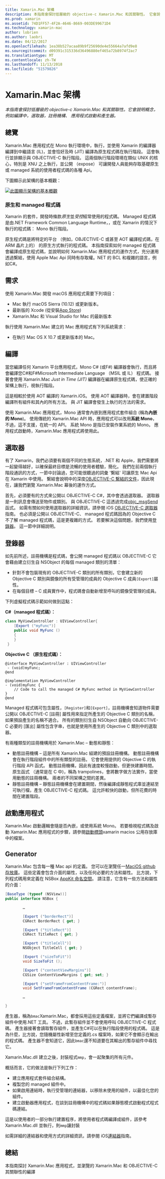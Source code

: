 ```yaml
---
title: Xamarin.Mac 架構
description: 本指南會探討低層級的 objective-c Xamarin.Mac 和其關聯性。 它會說明概念，例如編譯中，選取器，註冊機構、 應用程式啟動和產生器。
ms.prod: xamarin
ms.assetid: 74D1FF57-4F2A-4646-8669-003DE99671D4
ms.technology: xamarin-mac
author: lobrien
ms.author: laobri
ms.date: 04/12/2017
ms.openlocfilehash: 1ea38b527acaa89b9f25690de4e55664a7afd9e8
ms.sourcegitcommit: d09391c315336d36496880ef465a72b8974f2ac7
ms.translationtype: MT
ms.contentlocale: zh-TW
ms.lasthandoff: 11/13/2018
ms.locfileid: "51579826"
---
```

# <a name="xamarinmac-architecture"></a>Xamarin.Mac 架構

_本指南會探討低層級的 objective-c Xamarin.Mac 和其關聯性。它會說明概念，例如編譯中，選取器，註冊機構、 應用程式啟動和產生器。_

## <a name="overview"></a>總覽

Xamarin.Mac 應用程式在 Mono 執行環境中，執行，並使用 Xamarin 的編譯器編譯到中繼語言 (IL)，並會恰好及時 (JIT) 編譯為原生程式碼在執行階段。 這會執行並排顯示與 OBJECTIVE-C 執行階段。 這兩個執行階段環境在類似 UNIX 的核心，特別是 XNU 之上執行，並公開 （expose） 可讓開發人員能夠存取基礎原生或 managed 系統的使用者程式碼的各種 Api。

下圖顯示此架構的基本概觀：

[![此圖顯示架構的基本概觀](architecture-images/mac-arch.png "此圖顯示架構的基本概觀")](architecture-images/mac-arch-large.png#lightbox)

### <a name="native-and-managed-code"></a>原生和 managed 程式碼

Xamarin 的套件，開發時條款*原生*並*受控*經常使用的程式碼。 Managed 程式碼是由.NET Framework Common Language Runtime，，或在 Xamarin 的情況下執行的程式碼： Mono 執行階段。

原生程式碼是將特定的平台 （例如，OBJECTIVE-C 或甚至 AOT 編譯程式碼，在 ARM 晶片上的） 的原生方式執行的程式碼。 本指南探索如何 managed 程式碼會編譯成原生程式碼，並說明如何 Xamarin.Mac 應用程式的運作方式，充分運用透過繫結，使用 Apple Mac Api 同時有存取權。NET 的 BCL 和複雜的語言，例如C#。

## <a name="requirements"></a>需求

使用 Xamarin.Mac 開發 macOS 應用程式需要下列項目：

- Mac 執行 macOS Sierra (10.12) 或更新版本。
- 最新版的 Xcode (從安裝[App Store](https://itunes.apple.com/us/app/xcode/id497799835?mt=12))
- Xamarin.Mac 和 Visual Studio for Mac 的最新版本

執行使用 Xamarin.Mac 建立的 Mac 應用程式有下列系統需求：

- 在執行 Mac OS X 10.7 或更新版本的 Mac。

## <a name="compilation"></a>編譯

當您編譯任何 Xamarin 平台應用程式，Mono C# (或F#) 編譯器會執行，而且將會編譯您C#和F#Microsoft Intermediate Language （MSIL 或 IL） 程式碼。 接著會使用 Xamarin.Mac *Just in Time (JIT)* 編譯器在編譯原生程式碼，使正確的架構上執行，視執行階段。

這是相較於使用 AOT 編譯的 Xamarin.iOS。 使用 AOT 編譯器時，會在建置階段編譯所有組件和其內的所有方法。 與 JIT 編譯會發生上執行的方法的需求。

使用 Xamarin.Mac 應用程式，Mono 通常會內嵌到應用程式套件組合 (稱為**內嵌的 Mono**)。 使用傳統的 Xamarin.Mac API 時，應用程式可以改用**系統 Mono**，不過，這不支援，在統一的 API。 系統 Mono 是指已安裝作業系統的 Mono。 應用程式啟動時，Xamarin.Mac 應用程式將使用此。

## <a name="selectors"></a>選取器

有了 Xamarin，我們必須要有兩個不同的生態系統，.NET 和 Apple，我們需要將一起變得越好，以確保最終目標是流暢的使用者體驗，簡化。 我們在前兩個執行階段通訊的方式，一節中討論過，您可能很聽過的詞彙 '繫結' 可讓原生 Mac Api 在 Xamarin 中使用。 繫結會說明中的深度[OBJECTIVE-C 繫結的文件](~/mac/platform/binding.md)，因此現在，讓我們瀏覽 Xamarin.Mac 幕後的運作方式。

首先，必須要有的方式來公開以 OBJECTIVE-C C#，其中會透過選取器。 選取器是一則訊息會傳送至物件或類別。 與 OBJECTIVE-C 這透過完成[objc_msgSend](https://developer.apple.com/library/mac/documentation/Cocoa/Reference/ObjCRuntimeRef/index.html)函式。 如需有關如何使用選取器的詳細資訊，請參閱 iOS [OBJECTIVE-C 選取器](~/ios/internals/objective-c-selectors.md)指南。 也必須是公開以 OBJECTIVE-C、 managed 程式碼因為的 Objective C 不了解 managed 程式碼，這是更複雜的方式。 若要解決這個問題，我們使用[登錄器](~/mac/internals/registrar.md)。 這一節中詳細說明。

## <a name="registrar"></a>登錄器

如先前所述，註冊機構是程式碼，會公開 managed 程式碼以 OBJECTIVE-C 它會藉由建立衍生自 NSObject 的每個 managed 類別的清單：

- 針對不會包裝現有的 OBJECTIVE-C 類別的所有類別，它會建立新的 Objective C 類別與鏡像的所有受管理的成員的 Objective C 成員`[Export]`屬性。
- 在每個目標 – C 成員實作中，程式碼會自動新增至呼叫的鏡像受管理的成員。

下列虛擬程式碼示範如何做到這點：

**C#（managed 程式碼）：**

```csharp
class MyViewController : UIViewController{
    [Export ("myFunc")]
    public void MyFunc ()
    {
    }
 }
 ```

**Objective C （原生程式碼）：**

```objc
@interface MyViewController : UIViewController
 - (void)myFunc;
@end 

@implementation MyViewController
- (void)myFunc {
    // Code to call the managed C# MyFunc method in MyViewController
}
@end
```

Managed 程式碼可包含屬性，`[Register]`和`[Export]`，註冊機構會知道物件需要公開以 OBJECTIVE-C [註冊] 屬性用來指定所產生的 Objective C 類別的名稱，如果預設產生的名稱不適合。 所有的類別衍生自 NSObject 自動向 OBJECTIVE-C 必要的 [匯出] 屬性包含字串，也就是使用所產生的 Objective C 類別中的選取器。

有兩種類型的註冊機構用於 Xamarin.Mac – 動態和靜態：

- 動態註冊機構 – 這是所有 Xamarin.Mac 組建的預設註冊機構。 動態註冊機構會在執行階段組件中的所有類型的註冊。 它會使用提供的 Objective C 的執行階段 API 函式。 動態註冊機構，因此有速度較慢啟動，但更快建置時間。 原生函式 （通常是在 C 中)，稱為 trampolines，會將數字做方法實作，當使用動態的註冊機構。 兩者的不同架構之間的差異。
- 靜態註冊機構 – 靜態註冊機構會在建置期間，然後編譯成靜態程式庫並連結至可執行檔，產生 OBJECTIVE-C 程式碼。 這允許較快的啟動，但所花費的時間在建置階段。

## <a name="application-launch"></a>啟動應用程式

Xamarin.Mac 啟動邏輯會隨是否內嵌，或使用系統 Mono。 若要檢視程式碼及啟動 Xamarin.Mac 應用程式的步驟，請參閱[啟動標頭](https://github.com/xamarin/xamarin-macios/blob/master/runtime/xamarin/launch.h)xamarin macios 公用存放庫中的檔案。

## <a name="generator"></a>Generator

Xamarin.Mac 包含每一種 Mac api 的定義。 您可以在瀏覽任一[MaciOS github 存放庫](https://github.com/xamarin/xamarin-macios/tree/master/src)。 這些定義會包含介面的屬性，以及任何必要的方法和屬性。 比方說，下列程式碼用來定義在 NSBox [AppKit 命名空間](https://github.com/xamarin/xamarin-macios/blob/master/src/appkit.cs#L1465-L1526)。 請注意，它含有一些方法和屬性的介面：

```csharp
[BaseType (typeof (NSView))]
public interface NSBox {

        …

        [Export ("borderRect")]
        CGRect BorderRect { get; }

        [Export ("titleRect")]
        CGRect TitleRect { get; }

        [Export ("titleCell")]
        NSObject TitleCell { get; }

        [Export ("sizeToFit")]
        void SizeToFit ();

        [Export ("contentViewMargins")]
        CGSize ContentViewMargins { get; set; }

        [Export ("setFrameFromContentFrame:")]
        void SetFrameFromContentFrame (CGRect contentFrame);

        …

}
```

產生器，稱為`bmac`Xamarin.Mac，都會採用這些定義檔案，並將它們編譯成暫存組件中使用.NET 工具。 不過，此暫存組件並不會使用呼叫 OBJECTIVE-C 程式碼。 產生器接著會讀取暫存組件，並產生C#可以在執行階段使用的程式碼。 這是為什麼，比方說，您隨機屬性新增至您定義的.cs 檔案時，如果它不會顯示在輸出的程式碼。 產生器不會知道它，因此`bmac`還不知道要在其輸出的暫存組件中尋找它。

Xamarin.Mac.dll 建立之後，封裝程式`mmp`，會一起聚集的所有元件。

概括而言，它的做法是執行下列工作：

- 建立應用程式套件組合結構。
- 複製您的 managed 組件中。
- 如果啟用連結時，執行受管理的連結器，以移除未使用的組件，以最佳化您的組件。
- 建立啟動器應用程式，在談到註冊機構中的程式碼如果靜態模式啟動程式程式碼連結。

這是以使用者的一部分執行建置程序，將使用者程式碼編譯成組件，該參考 Xamarin.Mac.dll 並執行，則`mmp`讓封裝

如需詳細的連結器和使用方式的詳細資訊，請參閱 iOS[連結器](~/ios/deploy-test/linker.md)指南。

## <a name="summary"></a>總結

本指南探討 Xamarin.Mac 應用程式，並瀏覽的 Xamarin.Mac 和 OBJECTIVE-C 其關聯性的編譯
